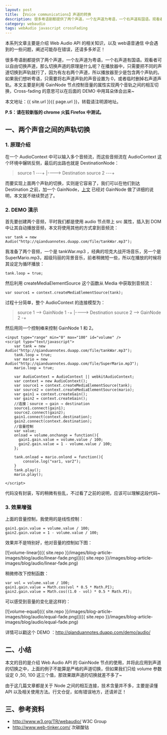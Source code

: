 ```yaml
---
layout: post
title: 【Voice communications】声道的转换
description: 很多粤语剧都提供了两个声道，一个左声道为粤语，一个右声道有国语。观看者可以自由切换声道，那么切换声道的原理是什么呢？
category: webaudio
tags: webAudio javascript crossFading
---
```


本系列文章主要是介绍 Web Audio API 的相关知识，以及 web语音通信 中会遇到的一些问题，阐述可能存在错误，还请多多斧正！

很多粤语剧都提供了两个声道，一个左声道为粤语，一个右声道有国语。观看者可以自由切换声道，那么切换声道的原理是什么呢？在播放器中，只需要把不同的声道切换到声轨就行了，因为有左右两个声道，所以播放器至少是包含两个声轨的。如果我们想听粤语，只需要将右声道声轨的声音设置为 0，或者临时删掉右声道声轨。本文主要是利用 GainNode 节点控制音量的属性实现两个音轨之间的相互切换，Cross-fading 的意思可以在后面的 DEMO 中用耳朵体会出来~

本文地址：{{ site.url }}{{ page.url }}，转载请注明源地址。

**P.S：请在较新版的 chrome 火狐 Firefox 中测试。**

## 一、两个声音之间的声轨切换

### 1. 原理介绍

在一个 AudioContext 中可以输入多个音频流，而这些音频流在 AudioContext 这个环境中辗转反侧，最后的出路也就是 DestinationNode：

> source 1 ---+
>             |----> Destination
> source 2 ---+

而要实现上面两个声轨的切换，实则是它容易了，我们可以在他们到达 Destination 之前，加一个 GainNode，[上文](webAudio-volume) 已经对 GainNode 做了详细的说明，本文就不继续赘述了。

### 2. DEMO 演示

首先要创建两个音频，平时我们都是使用 audio 节点带上 src 属性，插入到 DOM 中让其自动播放音频，本文将使用其他的方式拿到音频流：

	var tank = new Audio("http://qianduannotes.duapp.com/file/tankWar.mp3");

我准备了两个音频，一个是 tankWar.mp3 ，经典的坦克大战开场音乐，另一个是 SuperMario.mp3，超级玛丽的背景音乐，前者稍微短一些，所以在播放的时候将其设定为循环播放：

	tank.loop = true;

然后利用 createMediaElementSource 这个函数从 Media 中获取到音频流：
	
	var source1 = context.createMediaElementSource(tank);

过程十分简单，整个 AudioContext 的连接模型为：

> source 1 -->  GainNode 1 -+
>                           |----> Destination
> source 2 -->  GainNode 2 -+

然后用同一个控制棒来控制 GainNode 1 和 2。

	<input type="range" min="0" max="100" id="volume" />
	<script type="text/javascript">
	    var tank = new Audio("http://qianduannotes.duapp.com/file/tankWar.mp3");
	    tank.loop = true;
	    var mario = new Audio("http://qianduannotes.duapp.com/file/SuperMario.mp3");
	    mario.loop = true;

	    var AudioContext = AudioContext || webkitAudioContext;
	    var context = new AudioContext();
	    var source1 = context.createMediaElementSource(tank);
	    var source2 = context.createMediaElementSource(mario);
	    var gain1 = context.createGain();
	    var gain2 = context.createGain();
	    //连接：source → gain → destination
	    source1.connect(gain1);
	    source2.connect(gain2);
	    gain1.connect(context.destination);
	    gain2.connect(context.destination);
	    //音量控制
	    var value;
	    onload = volume.onchange = function(){
	      gain1.gain.value = volume.value / 100;
	      gain2.gain.value = 1 - volume.value / 100;
	    };

	    tank.onload = mario.onlond = function(){
	        console.log("var1, var2");
	    }
	    tank.play();
	    mario.play();
	    
	</script>

代码没有封装，写的稍微有些乱，不过看了之前的说明，应该可以理解这段代码~

### 3. 效果增强

上面的音量控制，我使用的是线性控制：

	gain1.gain.value = volume.value / 100;
	gain2.gain.value = 1 - volume.value / 100;

效果并不是特别好，他对音量的控制如下图：

[![volume-linear]({{ site.repo }}/images/blog-article-images/blog/audio/linear-fade.png)]({{ site.repo }}/images/blog-article-images/blog/audio/linear-fade.png)

稍微修改下控制函数：

	var vol = volume.value / 100;
	gain1.gain.value = Math.cos(vol * 0.5 * Math.PI);
  	gain2.gain.value = Math.cos((1.0 - vol) * 0.5 * Math.PI);

可以感受到音量的变化是这样的：

[![volume-equal]({{ site.repo }}/images/blog-article-images/blog/audio/equal-fade.png)]({{ site.repo }}/images/blog-article-images/blog/audio/equal-fade.png)

详情可以戳这个 DEMO ：<http://qianduannotes.duapp.com/demo/audio/>


## 二、小结

本文的目的是介绍 Web Audio API 的 GainNode 节点的使用，并将此应用到声道的切换之中，上面的例子不能算是严格的声道切换，但如果我们只给 volume 参数设定 0 ,50, 100 这三个值，那效果跟声道的切换就差不多了~

由于这几篇文章都是关于 Node 之间的相互连接，技术含量并不多，主要是读懂 API 以及相关使用方法。行文仓促，如有错误地方，还请斧正！

## 三、参考资料

- <http://www.w3.org/TR/webaudio/> W3C Group
- <http://www.web-tinker.com/> 次碳酸钴